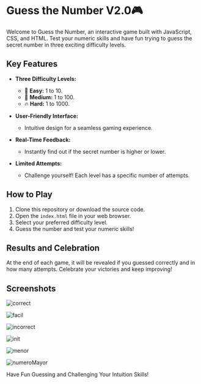 # Guess the Number V2.0🎮

Welcome to Guess the Number, an interactive game built with JavaScript, CSS, and HTML. Test your numeric skills and have fun trying to guess the secret number in three exciting difficulty levels.

## Key Features

- **Three Difficulty Levels:**
  - 🌟 **Easy:** 1 to 10.
  - 🚀 **Medium:**   1 to 100.
  - 🔥 **Hard:** 1 to 1000.

- **User-Friendly Interface:**
  - Intuitive design for a seamless gaming experience.

- **Real-Time Feedback:**
  - Instantly find out if the secret number is higher or lower.

- **Limited Attempts:**
  - Challenge yourself! Each level has a specific number of attempts.

## How to Play

1. Clone this repository or download the source code.
2. Open the `index.html` file in your web browser.
3. Select your preferred difficulty level.
4. Guess the number and test your numeric skills!

## Results and Celebration

At the end of each game, it will be revealed if you guessed correctly and in how many attempts. Celebrate your victories and keep improving!

## Screenshots

![correct](https://github.com/BogdanRivera/Guess_the_number_game/assets/121648408/799b5760-80a7-47fc-be7a-1da83fcbfd31)

![facil](https://github.com/BogdanRivera/Guess_the_number_game/assets/121648408/ae72f458-c0a1-4b6e-b8cb-30efeda5bbd4)

![incorrect](https://github.com/BogdanRivera/Guess_the_number_game/assets/121648408/2a8186fd-f57f-476e-a728-d798a691dcf9)

![init](https://github.com/BogdanRivera/Guess_the_number_game/assets/121648408/f7468daf-3e0d-4318-9d46-f7127c839064)

![menor](https://github.com/BogdanRivera/Guess_the_number_game/assets/121648408/02c0a377-c9fc-46ba-ab96-c94bed791d5e)

![numeroMayor](https://github.com/BogdanRivera/Guess_the_number_game/assets/121648408/8c04340b-32be-4091-9dc4-4c28cd88137b)



Have Fun Guessing and Challenging Your Intuition Skills! 
